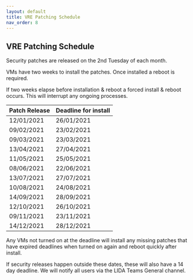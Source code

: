 ```yaml
---
layout: default
title: VRE Patching Schedule
nav_order: 8
---
```


## VRE Patching Schedule

Security patches are released on the 2nd Tuesday of each month.

VMs have two weeks to install the patches. Once installed a reboot is required. 

If two weeks elapse before installation & reboot a forced install & reboot occurs. This will interrupt any ongoing processes.

|Patch Release|Deadline for install|
|---|---|
|12/01/2021|26/01/2021|
|09/02/2021|23/02/2021|
|09/03/2021|23/03/2021|
|13/04/2021|27/04/2021|
|11/05/2021|25/05/2021|
|08/06/2021|22/06/2021|
|13/07/2021|27/07/2021|
|10/08/2021|24/08/2021|
|14/09/2021|28/09/2021|
|12/10/2021|26/10/2021|
|09/11/2021|23/11/2021|
|14/12/2021|28/12/2021|

Any VMs not turned on at the deadline will install any missing patches that have expired deadlines when turned on again and reboot quickly after install.

If security releases happen outside these dates, these will also have a 14 day deadline. 
We will notify all users via the LIDA Teams General channel.
